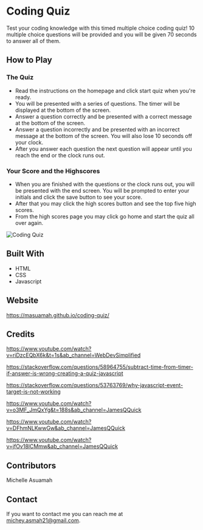 # Coding Quiz

Test your coding knowledge with this timed multiple choice coding quiz!
10 multiple choice questions will be provided and you will be given 70 seconds to answer all of them. 

## How to Play

### The Quiz
* Read the instructions on the homepage and click start quiz when you're ready.
* You will be presented with a series of questions. The timer will be displayed at the bottom of the screen.
* Answer a question correctly and be presented with a correct message at the bottom of the screen.
* Answer a question incorrectly and be presented with an incorrect message at the bottom of the screen. 
You will also lose 10 seconds off your clock.
* After you answer each question the next question will appear until you reach the end or the clock runs out.

### Your Score and the Highscores
* When you are finished with the questions or the clock runs out, you will be presented with the 
end screen. You will be prompted to enter your initials and click the save button to see your score.
* After that you may click the high scores button and see the top five high scores.
* From the high scores page you may click go home and start the quiz all over again.


![Coding Quiz](https://user-images.githubusercontent.com/77217156/111916716-abd8de00-8a52-11eb-9542-1c5e80f84c37.gif)

## Built With
* HTML
* CSS
* Javascript

## Website
https://masuamah.github.io/coding-quiz/

## Credits
https://www.youtube.com/watch?v=riDzcEQbX6k&t=1s&ab_channel=WebDevSimplified

https://stackoverflow.com/questions/58964755/subtract-time-from-timer-if-answer-is-wrong-creating-a-quiz-javascript

https://stackoverflow.com/questions/53763769/why-javascript-event-target-is-not-working

https://www.youtube.com/watch?v=o3MF_JmQxYg&t=188s&ab_channel=JamesQQuick

https://www.youtube.com/watch?v=DFhmNLKwwGw&ab_channel=JamesQQuick

https://www.youtube.com/watch?v=jfOv18lCMmw&ab_channel=JamesQQuick

## Contributors
Michelle Asuamah

## Contact
If you want to contact me you can reach me at michey.asmah21@gmail.com.

